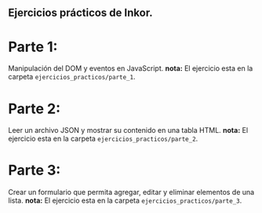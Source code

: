 ## Ejercicios prácticos de Inkor.
# Parte 1:
Manipulación del DOM y eventos en JavaScript.
**nota:** El ejercicio esta en la carpeta `ejercicios_practicos/parte_1`.
# Parte 2:
Leer un archivo JSON y mostrar su contenido en una tabla HTML.
**nota:** El ejercicio esta en la carpeta `ejercicios_practicos/parte_2`.
# Parte 3:
Crear un formulario que permita agregar, editar y eliminar elementos de una lista.
**nota:** El ejercicio esta en la carpeta `ejercicios_practicos/parte_3`.